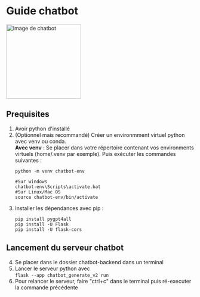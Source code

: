 # Guide chatbot
<img src="https://static.crozdesk.com/web_app_library/providers/logos/000/003/155/original/chatbots-builder-1510149769-logo.png?1510149769" alt="Image de chatbot" width="200"/>


## Prequisites
1. Avoir python d'installé
2. (Optionnel mais recommandé) Créer un environmment virtuel python avec venv ou conda. <br> **Avec venv** :
    Se placer dans votre répertoire contenant vos environments virtuels (home/.venv par exemple). Puis exécuter les commandes suivantes :
    ```
    python -m venv chatbot-env

    #Sur windows
    chatbot-env\Scripts\activate.bat
    #Sur Linux/Mac OS
    source chatbot-env/bin/activate
    ```
3. Installer les dépendances avec pip :
    ``` 
    pip install pygpt4all
    pip install -U Flask
    pip install -U flask-cors
    ```
## Lancement du serveur chatbot
4. Se placer dans le dossier chatbot-backend dans un terminal
5. Lancer le serveur python avec 
    <br>`flask --app chatbot_generate_v2 run`
6. Pour relancer le serveur, faire "ctrl+c" dans le terminal puis ré-executer la commande précédente

